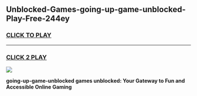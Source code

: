 
## Unblocked-Games-going-up-game-unblocked-Play-Free-244ey
<h3>
<a href="https://premium76.site?title=going-up-game-unblocked&ref=21A">CLICK TO PLAY</a></h3>
<hr>

<h3>
<a href="https://premium76.site?title=going-up-game-unblocked&ref=21A">CLICK 2 PLAY</a>
  
</h3>

<a href="https://premium76.site?title=going-up-game-unblocked&ref=21A"><img src="https://clearcache.store/games.png"></a>


**going-up-game-unblocked games unblocked: Your Gateway to Fun and Accessible Online Gaming**
